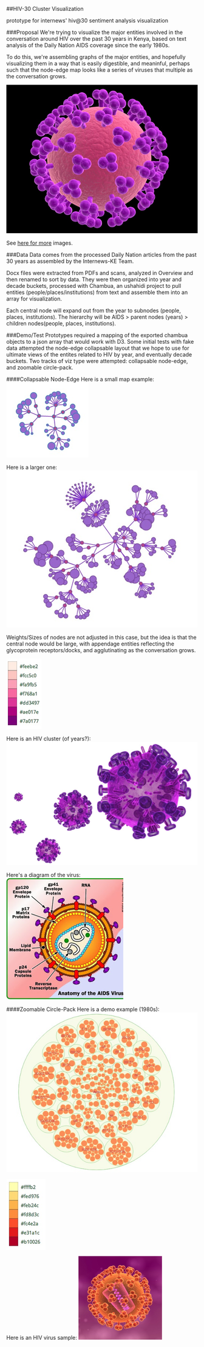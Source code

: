 ##HIV-30 Cluster Visualization


prototype for internews' hiv@30 sentiment analysis visualization

###Proposal
We're trying to visualize the major entities involved in the conversation around HIV over the past 30 years in Kenya, based on text analysis of the Daily Nation AIDS coverage since the early 1980s.

To do this, we're assembling graphs of the major entities, and hopefully visualizing them in a way that is easily digestible, and meaninful, perhaps such that the node-edge map looks like a series of viruses that multiple as the conversation grows.

![virus image](https://raw.githubusercontent.com/auremoser/hiv-30_cluster/master/assets/virus.jpg)

See [here for more](http://forcollegeandcommunity.files.wordpress.com/2012/08/hiv-virus.jpg) images.

###Data
Data comes from the processed Daily Nation articles from the past 30 years as assembled by the Internews-KE Team.

Docx files were extracted from PDFs and scans, analyzed in Overview and then renamed to sort by data. They were then organized into year and decade buckets, processed with Chambua, an ushahidi project to pull entities (people/places/institutions) from text and assemble them into an array for visualization.

Each central node will expand out from the year to subnodes (people, places, institutions). The hierarchy will be AIDS > parent nodes (years) > children nodes(people, places, institutions).

###Demo/Test
Prototypes required a mapping of the exported chambua objects to a json array that would work with D3. Some initial tests with fake data attempted the node-edge collapsable layout that we hope to use for ultimate views of the entites related to HIV by year, and eventually decade buckets. Two tracks of viz type were attempted: collapsable node-edge, and zoomable circle-pack.

####Collapsable Node-Edge
Here is a small map example:
![Small Node-Edge](https://raw.githubusercontent.com/auremoser/hiv-30_cluster/master/assets/small-graph.jpg)

Here is a larger one:
![Large Node-Edge](https://raw.githubusercontent.com/auremoser/hiv-30_cluster/master/assets/large-graph.jpg)

Weights/Sizes of nodes are not adjusted in this case, but the idea is that the central node would be large, with appendage entities reflecting the glycoprotein receptors/docks, and agglutinating as the conversation grows.

![Color Palette](https://raw.githubusercontent.com/auremoser/hiv-30_cluster/master/assets/color_palette.jpg)

Here is an HIV cluster (of years?):
![HIV Cluster](https://raw.githubusercontent.com/auremoser/hiv-30_cluster/master/assets/virus-cluster.jpg)

Here's a diagram of the virus:
![Virus Diagram](https://raw.githubusercontent.com/auremoser/hiv-30_cluster/master/assets/diagram-virus.jpg)

####Zoomable Circle-Pack
Here is a demo example (1980s):
![Circle-Pack](https://raw.githubusercontent.com/auremoser/hiv-30_cluster/master/assets/1980s-pack.jpg)

![Color Palette](https://raw.githubusercontent.com/auremoser/hiv-30_cluster/master/assets/color_palette-2.jpg)

Here is an HIV virus sample:
![HIV Cluster Orange](https://raw.githubusercontent.com/auremoser/hiv-30_cluster/master/assets/virus-orange.jpg)
